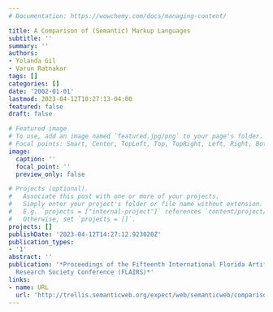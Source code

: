 ```yaml
---
# Documentation: https://wowchemy.com/docs/managing-content/

title: A Comparison of (Semantic) Markup Languages
subtitle: ''
summary: ''
authors:
- Yolanda Gil
- Varun Ratnakar
tags: []
categories: []
date: '2002-01-01'
lastmod: 2023-04-12T10:27:13-04:00
featured: false
draft: false

# Featured image
# To use, add an image named `featured.jpg/png` to your page's folder.
# Focal points: Smart, Center, TopLeft, Top, TopRight, Left, Right, BottomLeft, Bottom, BottomRight.
image:
  caption: ''
  focal_point: ''
  preview_only: false

# Projects (optional).
#   Associate this post with one or more of your projects.
#   Simply enter your project's folder or file name without extension.
#   E.g. `projects = ["internal-project"]` references `content/project/deep-learning/index.md`.
#   Otherwise, set `projects = []`.
projects: []
publishDate: '2023-04-12T14:27:12.923020Z'
publication_types:
- '1'
abstract: ''
publication: '*Proceedings of the Fifteenth International Florida Artificial Intelligence
  Research Society Conference (FLAIRS)*'
links:
- name: URL
  url: 'http://trellis.semanticweb.org/expect/web/semanticweb/comparison.html '
---
```

